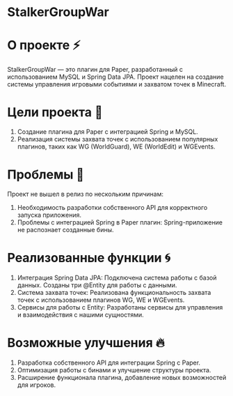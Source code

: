# StalkerGroupWar  
# О проекте ⚡
StalkerGroupWar — это плагин для Paper, разработанный с использованием MySQL и Spring Data JPA.
Проект нацелен на создание системы управления игровыми событиями и захватом точек в Minecraft.

# Цели проекта 🌊
1. Создание плагина для Paper с интеграцией Spring и MySQL.
2. Реализация системы захвата точек с использованием популярных плагинов, таких как WG (WorldGuard), WE (WorldEdit) и WGEvents.

# Проблемы 🌠
Проект не вышел в релиз по нескольким причинам:
1. Необходимость разработки собственного API для корректного запуска приложения.
2. Проблемы с интеграцией Spring в Paper плагин: Spring-приложение не распознает созданные бины.

# Реализованные функции 🌀
1. Интеграция Spring Data JPA:
  Подключена система работы с базой данных.
  Созданы три @Entity для работы с данными.
2. Система захвата точек:
   Реализована функциональность захвата точек с использованием плагинов WG, WE и WGEvents.
3. Сервисы для работы с Entity:
   Разработаны сервисы для управления и взаимодействия с нашими сущностями.

# Возможные улучшения 🔥
1. Разработка собственного API для интеграции Spring с Paper.
2. Оптимизация работы с бинами и улучшение структуры проекта.
3. Расширение функционала плагина, добавление новых возможностей для игроков.
